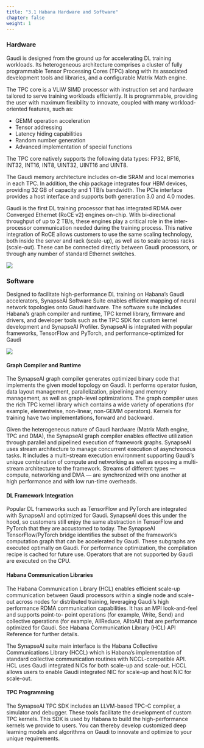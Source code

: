 ```yaml
---
title: "3.1 Habana Hardware and Software"
chapter: false
weight: 1
---
```



### Hardware
Gaudi is designed from the ground up for accelerating DL training workloads. Its heterogeneous architecture comprises a cluster of fully programmable Tensor Processing Cores (TPC) along with its associated development tools and libraries, and a configurable Matrix Math engine.

The TPC core is a VLIW SIMD processor with instruction set and hardware tailored to serve training workloads efficiently. It is programmable, providing the user with maximum flexibility to innovate, coupled with many workload-oriented features, such as:

- GEMM operation acceleration
- Tensor addressing
- Latency hiding capabilities
- Random number generation
- Advanced implementation of special functions

The TPC core natively supports the following data types: FP32, BF16, INT32, INT16, INT8, UINT32, UINT16 and UINT8.

The Gaudi memory architecture includes on-die SRAM and local memories in each TPC. In addition, the chip package integrates four HBM devices, providing 32 GB of capacity and 1 TB/s bandwidth. The PCIe interface provides a host interface and supports both generation 3.0 and 4.0 modes.

Gaudi is the first DL training processor that has integrated RDMA over Converged Ethernet (RoCE v2) engines on-chip. With bi-directional throughput of up to 2 TB/s, these engines play a critical role in the inter-processor communication needed during the training process. This native integration of RoCE allows customers to use the same scaling technology, both inside the server and rack (scale-up), as well as to scale across racks (scale-out). These can be connected directly between Gaudi processors, or through any number of standard Ethernet switches.

![](/images/migrate/gaudi_HW_arch.png)

### Software
Designed to facilitate high-performance DL training on Habana’s Gaudi accelerators, SynapseAI Software Suite enables efficient mapping of neural network topologies onto Gaudi hardware. The software suite includes Habana’s graph compiler and runtime, TPC kernel library, firmware and drivers, and developer tools such as the TPC SDK for custom kernel development and SynapseAI Profiler. SynapseAI is integrated with popular frameworks, TensorFlow and PyTorch, and performance-optimized for Gaudi

![](/images/migrate/gaudi_SW_arch.png)

#### Graph Compiler and Runtime
The SynapseAI graph compiler generates optimized binary code that implements the given model topology on Gaudi. It performs operator fusion, data layout management, parallelization, pipelining and memory management, as well as graph-level optimizations. The graph compiler uses the rich TPC kernel library which contains a wide variety of operations (for example, elementwise, non-linear, non-GEMM operators). Kernels for training have two implementations, forward and backward.

Given the heterogeneous nature of Gaudi hardware (Matrix Math engine, TPC and DMA), the SynapseAI graph compiler enables effective utilization through parallel and pipelined execution of framework graphs. SynapseAI uses stream architecture to manage concurrent execution of asynchronous tasks. It includes a multi-stream execution environment supporting Gaudi’s unique combination of compute and networking as well as exposing a multi-stream architecture to the framework. Streams of different types — compute, networking and DMA — are synchronized with one another at high performance and with low run-time overheads.

#### DL Framework Integration
Popular DL frameworks such as TensorFlow and PyTorch are integrated with SynapseAI and optimized for Gaudi. SynapseAI does this under the hood, so customers still enjoy the same abstraction in TensorFlow and PyTorch that they are accustomed to today. The SynapseAI TensorFlow/PyTorch bridge identifies the subset of the framework’s computation graph that can be accelerated by Gaudi. These subgraphs are executed optimally on Gaudi. For performance optimization, the compilation recipe is cached for future use. Operators that are not supported by Gaudi are executed on the CPU.

#### Habana Communication Libraries
The Habana Communication Library (HCL) enables efficient scale-up communication between Gaudi processors within a single node and scale-out across nodes for distributed training, leveraging Gaudi’s high performance RDMA communication capabilities. It has an MPI look-and-feel and supports point-to- point operations (for example, Write, Send) and collective operations (for example, AllReduce, AlltoAll) that are performance optimized for Gaudi. See Habana Communication Library (HCL) API Reference for further details.

The SynapseAI suite main interface is the Habana Collective Communications Library (HCCL) which is Habana’s implementation of standard collective communication routines with NCCL-compatible API. HCL uses Gaudi integrated NICs for both scale-up and scale-out. HCCL allows users to enable Gaudi integrated NIC for scale-up and host NIC for scale-out. 

#### TPC Programming
The SynapseAI TPC SDK includes an LLVM-based TPC-C compiler, a simulator and debugger. These tools facilitate the development of custom TPC kernels. This SDK is used by Habana to build the high-performance kernels we provide to users. You can thereby develop customized deep learning models and algorithms on Gaudi to innovate and optimize to your unique requirements.


